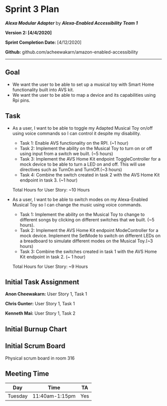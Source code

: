 # Sprint 3 Plan

***Alexa Modular Adapter*** by  ***Alexa-Enabled Accessibility Team 1***

**Version 2: [4/4/2020]**

**Sprint Completion Date:** [4/12/2020]

**Github:** github.com/acheewakarn/amazon-enabled-accessibility

---

## Goal

- We want the user to be able to set up a musical toy with Smart Home functionality built into AVS kit.
- We want the user to be able to map a device and its capabilities using Rpi pins. 

## Task
  
- As a user, I want to be able to toggle my Adapted Musical Toy on/off using voice commands so I can control it despite my disability.
  - Task 1: Enable AVS functionality on the RPI. (~1 hour)
  - Task 2: Implement the ability on the Musical Toy to turn on or off using input from a switch we built.  (~5 hours)
  - Task 3: Implement the AVS Home Kit endpoint ToggleController for a mock device to be able to turn a LED on and off. This will use directives such as TurnOn and TurnOff.(~3 hours)
  - Task 4: Combine the switch created in task 2 with the AVS Home Kit endpoint in task 3. (~1 hour)

   Total Hours for User Story: ~10 Hours
 
- As a user, I want to be able to switch modes on my Alexa-Enabled Musical Toy so I can change the music using voice commands.
  - Task 1: Implement the ability on the Musical Toy to change to different songs by clicking on different switches that we built. (~5 hours).
  - Task 2: Implement the AVS Home Kit endpoint ModeController for a mock device. Implement the SetMode to switch on different LEDs on a breadboard to simulate different modes on the Musical Toy.(~3 hours)
  - Task 3: Combine the switches created in task 1 with the AVS Home Kit endpoint in task 2. (~ 1 hour)
  
  Total Hours for User Story: ~9 Hours

## Initial Task Assignment

**Anon Cheewakarn:** User Story 1, Task 1

**Chris Gunter:** User Story 1, Task 1

**Kenneth Mai:** User Story 1, Task 2


## Initial Burnup Chart


## Initial Scrum Board

Physical scrum board in room 316 

## Meeting Time

|Day|Time|TA|
|------|------|------|
|Tuesday|11:40am-1:15pm|Yes|
